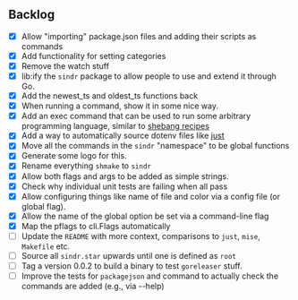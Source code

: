 ## Backlog

- [x] Allow "importing" package.json files and adding their scripts as commands
- [x] Add functionality for setting categories
- [x] Remove the watch stuff
- [x] lib:ify the `sindr` package to allow people to use and extend it through Go.
- [x] Add the newest_ts and oldest_ts functions back
- [x] When running a command, show it in some nice way.
- [x] Add an exec command that can be used to run some arbitrary programming language, similar
  to [shebang recipes](https://github.com/casey/just?tab=readme-ov-file#shebang-recipes)
- [x] Add a way to automatically source dotenv files
  like [just](https://github.com/casey/just?tab=readme-ov-file#dotenv-settings)
- [x] Move all the commands in the `sindr` "namespace" to be global functions
- [x] Generate some logo for this.
- [x] Rename everything `shmake` to `sindr`
- [x] Allow both flags and args to be added as simple strings.
- [x] Check why individual unit tests are failing when all pass
- [x] Allow configuring things like name of file and color via a config file (or global flag).
- [x] Allow the name of the global option be set via a command-line flag
- [x] Map the pflags to cli.Flags automatically
- [ ] Update the `README` with more context, comparisons to `just`, `mise`, `Makefile` etc.
- [ ] Source all `sindr.star` upwards until one is defined as `root`
- [ ] Tag a version 0.0.2 to build a binary to test `goreleaser` stuff.
- [ ] Improve the tests for `packagejson` and command to actually check the commands are added (e.g., via --help)
